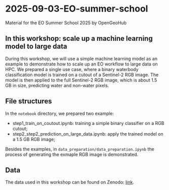 # 2025-09-03-EO-summer-school

Material for the EO Summer School 2025 by OpenGeoHub

## In this workshop: scale up a machine learning model to large data

During this workshop, we will use a simple machine learning model as an example to demonstrate how to scale up an EO workflow to large data on HPC. We prepared a single use case, where a binary waterbody classification model is trained on a cutout of a Sentinel-2 RGB image. The model is then applied to the full Sentinel-2 RGB image, which is about 1.5 GB in size, predicting water and non-water pixels.

## File structures

In the `notebook` directory, we prepared two example:

- step1_train_on_coutout.ipynb: training a simple binary classifier on a RGB cutout;
- step2_step2_prediction_on_large_data.ipynb: apply the trained model on a 1.5 GB RGB image;

Besides the examples, in `data_preparation/data_preparation.ipynb` the process of generating the exmaple RGB image is demonstrated.

## Data

The data used in this workshop can be found on Zenodo: [link](https://zenodo.org/records/16613694).
